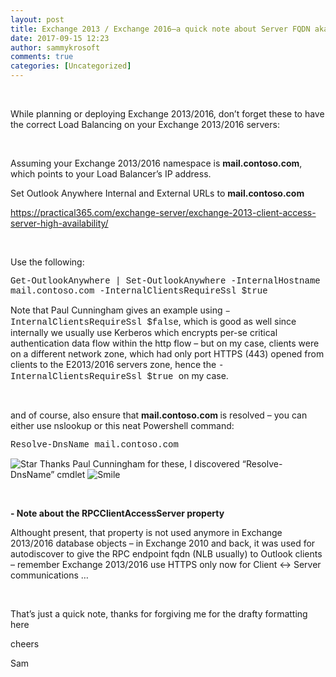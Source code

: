 ```yaml
---
layout: post
title: Exchange 2013 / Exchange 2016–a quick note about Server FQDN aka NLB fqdn
date: 2017-09-15 12:23
author: sammykrosoft
comments: true
categories: [Uncategorized]
---
```

<p>&nbsp;</p> <p>While planning or deploying Exchange 2013/2016, don’t forget these to have the correct Load Balancing on your Exchange 2013/2016 servers:</p> <p>&nbsp;</p> <p>Assuming your Exchange 2013/2016 namespace is <strong>mail.contoso.com</strong>, which points to your Load Balancer’s IP address.</p> <p>Set Outlook Anywhere Internal and External URLs to <strong>mail.contoso.com</strong></p> <p><a title="https://practical365.com/exchange-server/exchange-2013-client-access-server-high-availability/" href="https://practical365.com/exchange-server/exchange-2013-client-access-server-high-availability/">https://practical365.com/exchange-server/exchange-2013-client-access-server-high-availability/</a></p> <p>&nbsp;</p> <p>Use the following:</p> <p><font face="Courier New">Get-OutlookAnywhere | Set-OutlookAnywhere -InternalHostname mail.contoso.com -InternalClientsRequireSsl $true</font></p> <p>Note that Paul Cunningham gives an example using <font face="Courier New">–InternalClientsRequireSsl $false</font>, which is good as well since internally we usually use Kerberos which encrypts per-se critical authentication data flow within the http flow – but on my case, clients were on a different network zone, which had only port HTTPS (443) opened from clients to the E2013/2016 servers zone, hence the <font face="Courier New">-InternalClientsRequireSsl $true </font>on my case.</p> <p>&nbsp;</p> <p>and of course, also ensure that <strong>mail.contoso.com </strong>is resolved – you can either use nslookup or this neat Powershell command:</p> <p><font face="Courier New">Resolve-DnsName mail.contoso.com</font></p> <p><img class="wlEmoticon wlEmoticon-star" style="border-top-style: none;border-left-style: none;border-bottom-style: none;border-right-style: none" alt="Star" src="https://msdnshared.blob.core.windows.net/media/2017/09/wlEmoticon-star.png"> Thanks Paul Cunningham for these, I discovered “Resolve-DnsName” cmdlet <img class="wlEmoticon wlEmoticon-smile" style="border-top-style: none;border-left-style: none;border-bottom-style: none;border-right-style: none" alt="Smile" src="https://msdnshared.blob.core.windows.net/media/2017/09/wlEmoticon-smile2.png"></p> <p>&nbsp;</p> <p><strong>- Note about the RPCClientAccessServer property</strong></p> <p>Althought present, that property is not used anymore in Exchange 2013/2016 database objects – in Exchange 2010 and back, it was used for autodiscover to give the RPC endpoint fqdn (NLB usually) to Outlook clients – remember Exchange 2013/2016 use HTTPS only now for Client &lt;-&gt; Server communications …</p> <p>&nbsp;</p> <p>That’s just a quick note, thanks for forgiving me for the drafty formatting here </p> <p>cheers</p> <p>Sam</p>
